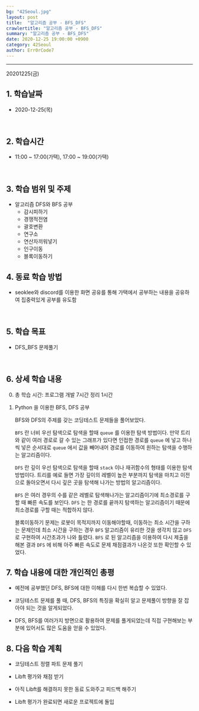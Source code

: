 ```yaml
---
bg: "42Seoul.jpg"
layout: post
title:  "알고리즘 공부 - BFS_DFS"
crawlertitle: "알고리즘 공부 - BFS_DFS"
summary: "알고리즘 공부 - BFS_DFS"
date: 2020-12-25 19:00:00 +0900
category: 42Seoul
author: Err0rCode7
---
```


---

20201225(금)

## 1. 학습날짜

- 2020-12-25(목)
<br>

## 2. 학습시간

- 11:00 ~ 17:00(가택), 17:00 ~ 19:00(가택)
<br>

## 3. 학습 범위 및 주제

- 알고리즘 DFS와 BFS 공부
	- 감시피하기
	- 경쟁적전염
	- 괄호변환
	- 연구소
	- 연산자끼워넣기
	- 인구이동
	- 블록이동하기

## 4. 동료 학습 방법

- seoklee와 discord를 이용한 화면 공유를 통해 가택에서 공부하는 내용을 공유하여 집중력있게 공부를 유도함
<br>

## 5. 학습 목표

- DFS_BFS 문제풀기
<br>

## 6. 상세 학습 내용

0. 총 학습 시간: 프로그램 개발 7시간 정리 1시간

1. Python 을 이용한 BFS, DFS 공부

	BFS와 DFS의 주제를 갖는 코딩테스트 문제들을 풀어보았다.

	`BFS` 란 너비 우선 탐색으로 탐색을 할때 `queue` 를 이용한 탐색 방법이다. 만약 트리와 같이 여러 경로로 갈 수 있는 그래프가 있다면 인접한 경로를 `queue` 에 넣고 하나씩 넣은 순서대로 `queue` 에서 값을 빼어내어 경로를 이동하여 원하는 탐색을 수행하는 알고리즘이다.

	`DFS` 란 깊이 우선 탐색으로 탐색을 할때 `stack` 이나 재귀함수의 형태를 이용한 탐색 방법이다. 트리를 예로 들면 가장 깊이의 레벨이 높은 부분까지 탐색을 마치고 이전으로 돌아오면서 다시 깊은 곳을 탐색해 나가는 방법의 알고리즘이다.

	`BFS` 은 여러 경우의 수를 같은 레벨로 탐색해나가는 알고리즘이기에 최소경로를 구할 때 빠른 속도를 보인다. `DFS` 는 한 경로를 끝까지 탐색하는 알고리즘이기 때문에 최소경로를 구할 때는 적합하지 않다.

	블록이동하기 문제는 로봇이 목적지까지 이동해야할때, 이동하는 최소 시간을 구하는 문제인데 최소 시간을 구하는 경우 `BFS` 알고리즘이 유리한 것을 생각치 않고 `DFS` 로 구현하여 시간초과가 나와 틀렸다. `BFS` 로 된 알고리즘을 이용하여 다시 제출을 해본 결과 `DFS` 에 비해 아주 빠른 속도로 문제 채점결과가 나온것 또한 확인할 수 있었다.

## 7. 학습 내용에 대한 개인적인 총평

- 예전에 공부했던 DFS, BFS에 대한 이해를 다시 한번 복습할 수 있었다.

- 코딩테스트 문제를 풀 때, DFS, BFS의 특징을 확실히 알고 문제풀이 방향을 잘 잡아야 되는 것을 알게되었다.

- DFS, BFS를 여러가지 방면으로 활용하여 문제를 풀게되었는데 직접 구현해보는 부분에 있어서도 많은 도움을 얻을 수 있었다.

## 8. 다음 학습 계획

- 코딩테스트 정렬 파트 문제 풀기

- Libft 평가와 채점 받기

- 아직 Libft를 해결하지 못한 동료 도와주고 피드백 해주기

- Libft 평가가 완료되면 새로운 프로젝트에 돌입
